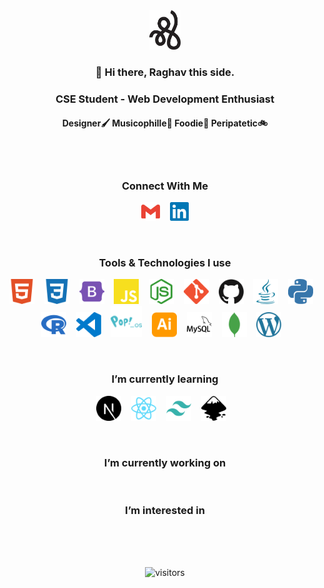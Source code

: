 <div align="center">
<img src="./assets/rg-logo3.svg" width="50px"/>

### 👋 Hi there, **Raghav** this side.
### CSE Student - Web Development Enthusiast
#### Designer🖌 Musicophille🎷 Foodie🍕 Peripatetic🚲
<br>
<br>

<!-------------------------------------------------------------------------->

### Connect With Me

[<img src="./assets/gmail.svg" width="30px"/>][mail]&nbsp;&nbsp;&nbsp;
[<img src="./assets/linkedin.svg" width="30px"/>][linkedin]

<br>
<!-------------------------------------------------------------------------->

### Tools & Technologies I use

[<img src="./assets/html5.svg" width="40px"/>][html5]&nbsp;&nbsp;&nbsp;
[<img src="./assets/css3.svg" width="40px"/>][css3]&nbsp;&nbsp;&nbsp;
[<img src="./assets/bootstrap.svg" width="40px"/>][bootstrap]&nbsp;&nbsp;&nbsp;
[<img src="./assets/javascript.svg" width="40px"/>][javascript]&nbsp;&nbsp;&nbsp;
[<img src="./assets/node-dot-js.svg" width="40px"/>][node.js]&nbsp;&nbsp;&nbsp;
[<img src="./assets/git.svg" width="40px"/>][git]&nbsp;&nbsp;&nbsp;
[<img src="./assets/github.svg" width="40px"/>][github]&nbsp;&nbsp;&nbsp;
[<img src="./assets/java.svg" width="40px"/>][java]&nbsp;&nbsp;&nbsp;
[<img src="./assets/python.svg" width="40px"/>][python]&nbsp;&nbsp;&nbsp;<br>
[<img src="./assets/r.svg" width="40px"/>][r]&nbsp;&nbsp;&nbsp;
[<img src="./assets/visualstudiocode.svg" width="40px"/>][vscode]&nbsp;&nbsp;&nbsp;
[<img src="./assets/pop_os.svg" width="50px"/>][popos]&nbsp;&nbsp;&nbsp;
[<img src="./assets/adobeillustrator.svg" width="40px"/>][ai]&nbsp;&nbsp;&nbsp;
[<img src="./assets/mysql.svg" width="40px"/>][mysql]&nbsp;&nbsp;&nbsp;
[<img src="./assets/mongodb.svg" width="40px"/>][mongodb]&nbsp;&nbsp;&nbsp;
[<img src="./assets/wordpress.svg" width="40px"/>][wp]&nbsp;&nbsp;&nbsp;

<br>

<!-------------------------------------------------------------------------->

### I’m currently learning

[<img src="./assets/next-dot-js.svg" width="40px"/>][next.js]&nbsp;&nbsp;&nbsp;
[<img src="./assets/react.svg" width="40px"/>][react]&nbsp;&nbsp;&nbsp;
[<img src="./assets/tailwindcss.svg" width="40px"/>][tailwindcss]&nbsp;&nbsp;&nbsp;
[<img src="./assets/inkscape.svg" width="40px"/>][inkscape]&nbsp;&nbsp;&nbsp;

<br>

<!-------------------------------------------------------------------------->

### I’m currently working on

<br>
<!-------------------------------------------------------------------------->

### I’m interested in

<br>
<br>
<br>
<!-------------------------------------------------------------------------->

![visitors](https://visitor-badge.glitch.me/badge?page_id=rg12301.rg12301)

</div>

<!------------------------------Links--------------------------------------->

[mail]: mailto:12301raghavgoyal@gmail.com
[linkedin]: www.linkedin.com/in/12301raghavgoyal
[html5]: https://developer.mozilla.org/en-US/docs/Web/Guide/HTML/HTML5
[css3]: https://www.w3schools.com/css/
[bootstrap]: https://getbootstrap.com/
[tailwindcss]: https://tailwindcss.com/
[javascript]: https://javascript.info/
[node.js]: https://nodejs.org/en/
[react]: https://reactjs.org/
[next.js]: https://nextjs.org/
[git]: https://git-scm.com/
[github]: https://github.com/
[java]: https://www.java.com/en/
[python]: https://www.python.org/
[r]: https://www.r-project.org/
[vscode]: https://code.visualstudio.com/docs
[popos]: https://pop.system76.com/
[ai]: https://helpx.adobe.com/support/illustrator.html?promoid=YSYYG8WM&mv=other
[inkscape]: https://inkscape.org/
[mysql]: https://www.mysql.com/
[mongodb]: https://www.mongodb.com/2
[wp]: https://wordpress.org/

<!--
**rg12301/rg12301** is a ✨ _special_ ✨ repository because its `README.md` (this file) appears on your GitHub profile.

Here are some ideas to get you started:

- 🔭 I’m currently working on ...
- 🌱 I’m currently learning ...
- 👯 I’m looking to collaborate on ...
- 🤔 I’m looking for help with ...
- 💬 Ask me about ...
- 📫 How to reach me: ...
- 😄 Pronouns: ...
- ⚡ Fun fact: ...
-->
